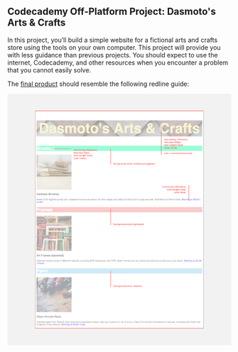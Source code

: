 ## Codecademy Off-Platform Project: Dasmoto's Arts & Crafts
In this project, you’ll build a simple website for a fictional arts and crafts store using the tools on your own computer. This project will provide you with less guidance than previous projects. You should expect to use the internet, Codecademy, and other resources when you encounter a problem that you cannot easily solve.

The [final product](https://goodfishfrancis.github.io/dasmotos-site/) should resemble the following redline guide:

![Dasmotos Redline](./img/dasmotos-arts_redline.jpg)
